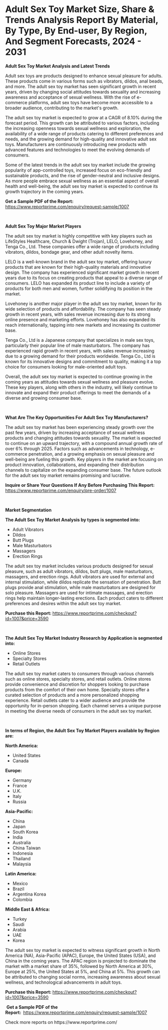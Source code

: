 <p><h1>Adult Sex Toy Market Size, Share & Trends Analysis Report By Material, By Type, By End-user, By Region, And Segment Forecasts, 2024 - 2031</h1></p><p><strong>Adult Sex Toy Market Analysis and Latest Trends</strong></p>
<p><p>Adult sex toys are products designed to enhance sexual pleasure for adults. These products come in various forms such as vibrators, dildos, anal beads, and more. The adult sex toy market has seen significant growth in recent years, driven by changing social attitudes towards sexuality and increasing awareness and acceptance of sexual wellness. With the rise of e-commerce platforms, adult sex toys have become more accessible to a broader audience, contributing to the market's growth.</p><p>The adult sex toy market is expected to grow at a CAGR of 8.10% during the forecast period. This growth can be attributed to various factors, including the increasing openness towards sexual wellness and exploration, the availability of a wide range of products catering to different preferences and needs, and the growing demand for high-quality and innovative adult sex toys. Manufacturers are continuously introducing new products with advanced features and technologies to meet the evolving demands of consumers.</p><p>Some of the latest trends in the adult sex toy market include the growing popularity of app-controlled toys, increased focus on eco-friendly and sustainable products, and the rise of gender-neutral and inclusive designs. As more people embrace sexual wellness as an essential aspect of overall health and well-being, the adult sex toy market is expected to continue its growth trajectory in the coming years.</p></p>
<p><strong>Get a Sample PDF of the Report:&nbsp;</strong> <a href="https://www.reportprime.com/enquiry/request-sample/1007">https://www.reportprime.com/enquiry/request-sample/1007</a></p>
<p>&nbsp;</p>
<p><strong>Adult Sex Toy Major Market Players</strong></p>
<p><p>The adult sex toy market is highly competitive with key players such as LifeStyles Healthcare, Church & Dwight (Trojan), LELO, Lovehoney, and Tenga Co., Ltd. These companies offer a wide range of products including vibrators, dildos, bondage gear, and other adult novelty items.</p><p>LELO is a well-known brand in the adult sex toy market, offering luxury products that are known for their high-quality materials and innovative design. The company has experienced significant market growth in recent years due to its focus on creating products that appeal to a diverse range of consumers. LELO has expanded its product line to include a variety of products for both men and women, further solidifying its position in the market.</p><p>Lovehoney is another major player in the adult sex toy market, known for its wide selection of products and affordability. The company has seen steady growth in recent years, with sales revenue increasing due to its strong online presence and marketing efforts. Lovehoney has also expanded its reach internationally, tapping into new markets and increasing its customer base.</p><p>Tenga Co., Ltd is a Japanese company that specializes in male sex toys, particularly their popular line of male masturbators. The company has experienced rapid growth in recent years, with sales revenue increasing due to a growing demand for their products worldwide. Tenga Co., Ltd is known for its innovative designs and commitment to quality, making it a top choice for consumers looking for male-oriented adult toys.</p><p>Overall, the adult sex toy market is expected to continue growing in the coming years as attitudes towards sexual wellness and pleasure evolve. These key players, along with others in the industry, will likely continue to innovate and expand their product offerings to meet the demands of a diverse and growing consumer base.</p></p>
<p>&nbsp;</p>
<p><strong>What Are The Key Opportunities For Adult Sex Toy Manufacturers?</strong></p>
<p><p>The adult sex toy market has been experiencing steady growth over the past few years, driven by increasing acceptance of sexual wellness products and changing attitudes towards sexuality. The market is expected to continue on an upward trajectory, with a compound annual growth rate of over 6% through 2025. Factors such as advancements in technology, e-commerce penetration, and a growing emphasis on sexual pleasure and well-being are fueling this growth. Key players in the market are focusing on product innovation, collaborations, and expanding their distribution channels to capitalize on the expanding consumer base. The future outlook for the adult sex toy market remains promising and lucrative.</p></p>
<p><strong>Inquire or Share Your Questions If Any Before Purchasing This Report:</strong> <a href="https://www.reportprime.com/enquiry/pre-order/1007">https://www.reportprime.com/enquiry/pre-order/1007</a></p>
<p>&nbsp;</p>
<p><strong>Market Segmentation</strong></p>
<p><strong>The Adult Sex Toy Market Analysis by types is segmented into:</strong></p>
<p><ul><li>Adult Vibrators</li><li>Dildos</li><li>Butt Plugs</li><li>Male Masturbators</li><li>Massagers</li><li>Erection Rings</li></ul></p>
<p><p>The adult sex toy market includes various products designed for sexual pleasure, such as adult vibrators, dildos, butt plugs, male masturbators, massagers, and erection rings. Adult vibrators are used for external and internal stimulation, while dildos replicate the sensation of penetration. Butt plugs provide anal stimulation, while male masturbators are designed for solo pleasure. Massagers are used for intimate massages, and erection rings help maintain longer-lasting erections. Each product caters to different preferences and desires within the adult sex toy market.</p></p>
<p><strong>Purchase this Report:&nbsp;</strong><a href="https://www.reportprime.com/checkout?id=1007&price=3590">https://www.reportprime.com/checkout?id=1007&price=3590</a></p>
<p>&nbsp;</p>
<p><strong>The Adult Sex Toy Market Industry Research by Application is segmented into:</strong></p>
<p><ul><li>Online Stores</li><li>Specialty Stores</li><li>Retail Outlets</li></ul></p>
<p><p>The adult sex toy market caters to consumers through various channels such as online stores, specialty stores, and retail outlets. Online stores provide convenience and discretion for shoppers looking to purchase products from the comfort of their own home. Specialty stores offer a curated selection of products and a more personalized shopping experience. Retail outlets cater to a wider audience and provide the opportunity for in-person shopping. Each channel serves a unique purpose in meeting the diverse needs of consumers in the adult sex toy market.</p></p>
<p>&nbsp;</p>
<p><strong>In terms of Region, the Adult Sex Toy Market Players available by Region are:</strong></p>
<p>
    <p> <strong> North America: </strong>
        <ul>
            <li>United States</li>
            <li>Canada</li>
        </ul>
        </p> 
    <p> <strong> Europe: </strong>
        <ul>
            <li>Germany</li>
            <li>France</li>
            <li>U.K.</li>
            <li>Italy</li>
            <li>Russia</li>
        </ul>
        </p> 
    <p> <strong> Asia-Pacific: </strong>
        <ul>
            <li>China</li>
            <li>Japan</li>
            <li>South Korea</li>
            <li>India</li>
            <li>Australia</li>
            <li>China Taiwan</li>
            <li>Indonesia</li>
            <li>Thailand</li>
            <li>Malaysia</li>
        </ul>
        </p> 
    <p> <strong> Latin America: </strong>
        <ul>
            <li>Mexico</li>
            <li>Brazil</li>
            <li>Argentina Korea</li>
            <li>Colombia</li>
        </ul>
        </p> 
    <p> <strong> Middle East & Africa: </strong>
        <ul>
            <li>Turkey</li>
            <li>Saudi</li>
            <li>Arabia</li>
            <li>UAE</li>
            <li>Korea</li>
        </ul>
    </p>
    </p>
<p><p>The adult sex toy market is expected to witness significant growth in North America (NA), Asia-Pacific (APAC), Europe, the United States (USA), and China in the coming years. The APAC region is projected to dominate the market with a market share of 35%, followed by North America at 30%, Europe at 25%, the United States at 5%, and China at 5%. This growth can be attributed to changing social norms, increasing awareness about sexual wellness, and technological advancements in adult toys.</p></p>
<p><strong>Purchase this Report: </strong><a href="https://www.reportprime.com/checkout?id=1007&price=3590">https://www.reportprime.com/checkout?id=1007&price=3590</a></p>
<p>&nbsp;<strong>Get a Sample PDF of the Report:&nbsp;&nbsp;</strong><a href="https://www.reportprime.com/enquiry/request-sample/1007">https://www.reportprime.com/enquiry/request-sample/1007</a></p>
<p><strong></strong></p>
<p>Check more reports on https://www.reportprime.com/</p>